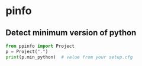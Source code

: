 # pinfo

## Detect minimum version of python

```python
from ppinfo import Project
p = Project(".")
print(p.min_python)  # value from your setup.cfg
```
